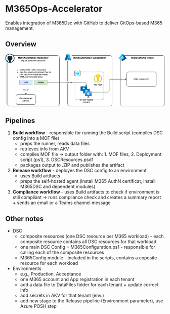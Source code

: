 # M365Ops-Accelerator
Enables integration of M365Dsc with GitHub to deliver GitOps-based M365 management.

## Overview
![Overview](./M365Automation-HLD.png)

## Pipelines
1. **Build workflow** - responsible for running the Build script (compiles DSC config into a MOF file)
   - preps the runner, reads data files
   - retrieves info from AKV
   - compiles MOF file -> output folder with: 1. MOF files, 2. Deployment script (ps1), 3. DSCResources.psd1
   - packages output to .ZIP and publishes the artifact
2. **Release workflow** - deployes the DSC config to an environment
   - uses Build artifacts
   - preps the self-hosted agent (install M365 AuthN certificat, install M365DSC and dependent modules)
3. **Compliance workflow** - uses Build artifacts to check if environment is still compliant -> runs compliance check and creates a summary report + sends an email or a Teams channel message

## Other notes
- DSC
  - composite resources (one DSC resource per M365 workload) - each composite resource contains all DSC resources for that workload
  - one main DSC Config = M365Configuration.ps1 - responsible for calling each of the composite resources
  - M365Config module - included in the scripts, contains a coposite resource for each workload
- Environments
  - e.g., Production, Acceptance
  - one M365 account and App registration in each tenant
  - add a data file to DataFiles folder for each tenant + update correct info
  - add secrets in AKV for that tenant (env.)
  - add new stage to the Release pipeline (Environment parameter), use Azure POSH step
